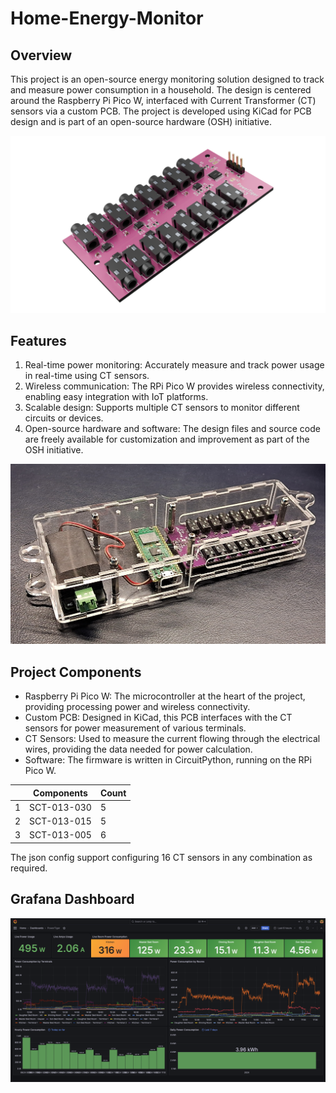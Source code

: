 # Home-Energy-Monitor

## Overview
This project is an open-source energy monitoring solution designed to track and measure power consumption in a household. The design is centered around the Raspberry Pi Pico W, interfaced with Current Transformer (CT) sensors via a custom PCB. The project is developed using KiCad for PCB design and is part of an open-source hardware (OSH) initiative.

![image](/Hardware/pcb-render.png)

## Features
1. Real-time power monitoring: Accurately measure and track power usage in real-time using CT sensors.
2. Wireless communication: The RPi Pico W provides wireless connectivity, enabling easy integration with IoT platforms.
3. Scalable design: Supports multiple CT sensors to monitor different circuits or devices.
4. Open-source hardware and software: The design files and source code are freely available for customization and improvement as part of the OSH initiative.

![image](/Hardware/powertiger-case.jpg)

## Project Components
* Raspberry Pi Pico W: The microcontroller at the heart of the project, providing processing power and wireless connectivity.
* Custom PCB: Designed in KiCad, this PCB interfaces with the CT sensors for power measurement of various terminals.
* CT Sensors: Used to measure the current flowing through the electrical wires, providing the data needed for power calculation.
* Software: The firmware is written in CircuitPython, running on the RPi Pico W.

| | Components | Count |
|-|------------|-------|
|1| SCT-013-030 | 5 |
|2| SCT-013-015 | 5 |
|3| SCT-013-005 | 6 |

The json config support configuring 16 CT sensors in any combination as required.

## Grafana Dashboard

![image](/Grafana/PowerTiger-Grafana-Dashboard.png)

